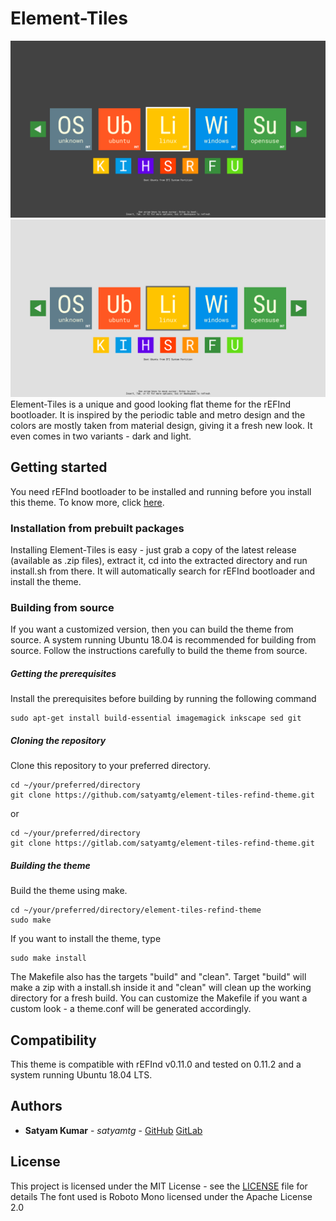 # Element-Tiles
![Dark](screenshots/dark.png)
![Light](screenshots/light.png)
Element-Tiles is a unique and good looking flat theme for the rEFInd bootloader. It is inspired by the periodic table and metro design and the colors are mostly taken from material design, giving it a fresh new look. It even comes in two variants - dark and light.

## Getting started

You need rEFInd bootloader to be installed and running before you install this theme. To know more, click [here](https://www.rodsbooks.com/refind/installing.html).

### Installation from prebuilt packages

Installing Element-Tiles is easy - just grab a copy of the latest release (available as .zip files), extract it, cd into the extracted directory and run install.sh from there. It will automatically search for rEFInd bootloader and install the theme.

### Building from source

If you want a customized version, then you can build the theme from source. A system running Ubuntu 18.04 is recommended for building from source. Follow the instructions carefully to build the theme from source.

##### Getting the prerequisites

Install the prerequisites before building by running the following command

```
sudo apt-get install build-essential imagemagick inkscape sed git
```

##### Cloning the repository

Clone this repository to your preferred directory.

```
cd ~/your/preferred/directory
git clone https://github.com/satyamtg/element-tiles-refind-theme.git
```
or

```
cd ~/your/preferred/directory
git clone https://gitlab.com/satyamtg/element-tiles-refind-theme.git
```

##### Building the theme

Build the theme using make.

```
cd ~/your/preferred/directory/element-tiles-refind-theme
sudo make
```

If you want to install the theme, type

```
sudo make install
```

The Makefile also has the targets "build" and "clean". Target "build" will make a zip with a install.sh inside it and "clean" will clean up the working directory for a fresh build. You can customize the Makefile if you want a custom look - a theme.conf will be generated accordingly.

## Compatibility

This theme is compatible with rEFInd v0.11.0 and tested on 0.11.2 and a system running Ubuntu 18.04 LTS.

## Authors

* **Satyam Kumar** - *satyamtg* - [GitHub](https://github.com/satyamtg) [GitLab](https://gitlab.com/satyamtg)

## License

This project is licensed under the MIT License - see the [LICENSE](LICENSE) file for details
The font used is Roboto Mono licensed under the Apache License 2.0


